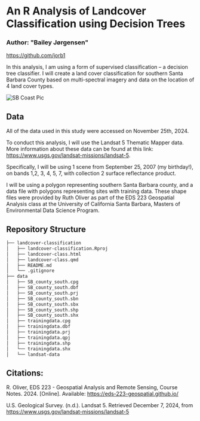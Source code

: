 # An R Analysis of Landcover Classification using Decision Trees
### Author: "Bailey Jørgensen"
https://github.com/jorb1

In this analysis, I am using a form of supervised classification – a decision tree classifier. I will create a land cover classification for southern Santa Barbara County based on multi-spectral imagery and data on the location of 4 land cover types.

![SB Coast Pic](https://amaryroad.com/wp-content/uploads/2020/06/santa-barbara-1024x640.jpeg)

## Data

All of the data used in this study were accessed on November 25th, 2024.

To conduct this analysis, I will use the Landsat 5 Thematic Mapper data. More information about these data can be found at this link: https://www.usgs.gov/landsat-missions/landsat-5. 

Specifically, I will be using 1 scene from September 25, 2007 (my birthday!), on bands 1,2, 3, 4, 5, 7, with collection 2 surface reflectance product. 


I will be using a polygon representing southern Santa Barbara county, and a data file with polygons representing sites with training data. These shape files were provided by Ruth Oliver as part of the EDS 223 Geospatial Analysis class at the University of California Santa Barbara, Masters of Environmental Data Science Program. 

## Repository Structure

```bash
├── landcover-classification
│   ├── landcover-classification.Rproj
│   ├── landcover-class.html
│   ├── landcover-class.qmd
│   ├── README.md
│   └── .gitignore
├── data
│   ├── SB_county_south.cpg
│   ├── SB_county_south.dbf
│   ├── SB_county_south.prj
│   ├── SB_county_south.sbn
│   ├── SB_county_south.sbx
│   ├── SB_county_south.shp
│   ├── SB_county_south.shx
│   ├── trainingdata.cpg
│   ├── trainingdata.dbf
│   ├── trainingdata.prj
│   ├── trainingdata.qpj
│   ├── trainingdata.shp
│   └── trainingdata.shx
│   └── landsat-data
```

## Citations:

R. Oliver, EDS 223 - Geospatial Analysis and Remote Sensing, Course Notes. 2024. [Online]. Available: https://eds-223-geospatial.github.io/

U.S. Geological Survey. (n.d.). Landsat 5. Retrieved December 7, 2024, from https://www.usgs.gov/landsat-missions/landsat-5


